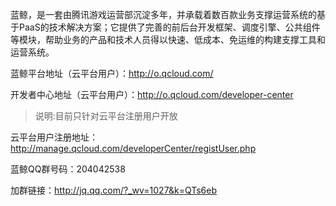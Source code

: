 蓝鲸，是一套由腾讯游戏运营部沉淀多年，并承载着数百款业务支撑运营系统的基于PaaS的技术解决方案；它提供了完善的前后台开发框架、调度引擎、公共组件等模块，帮助业务的产品和技术人员得以快速、低成本、免运维的构建支撑工具和运营系统。


蓝鲸平台地址（云平台用户）：http://o.qcloud.com/ 

开发者中心地址（云平台用户）：http://o.qcloud.com/developer-center

>说明:目前只针对云平台注册用户开放

云平台用户注册地址：http://manage.qcloud.com/developerCenter/registUser.php

蓝鲸QQ群号码：204042538

加群链接：http://jq.qq.com/?_wv=1027&k=QTs6eb